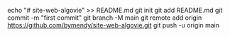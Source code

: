 echo "# site-web-algovie" >> README.md
git init
git add README.md
git commit -m "first commit"
git branch -M main
git remote add origin https://github.com/bymendy/site-web-algovie.git
git push -u origin main